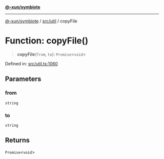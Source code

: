 [**@-xun/symbiote**](../../../README.md)

***

[@-xun/symbiote](../../../README.md) / [src/util](../README.md) / copyFile

# Function: copyFile()

> **copyFile**(`from`, `to`): `Promise`\<`void`\>

Defined in: [src/util.ts:1060](https://github.com/Xunnamius/symbiote/blob/a116b07afe112308bfdfdf94cf09246be76165ef/src/util.ts#L1060)

## Parameters

### from

`string`

### to

`string`

## Returns

`Promise`\<`void`\>
